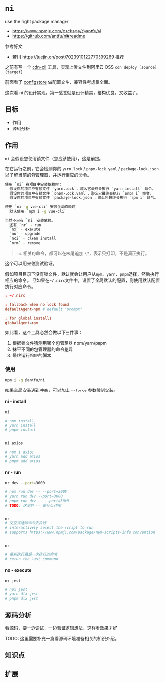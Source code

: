 <!-- 源码分析 Source code analysis，由 `pnpm create tpl sca` 生成 -->
# `ni`

use the right package manager

- https://www.npmjs.com/package/@antfu/ni
- https://github.com/antfu/ni#readme

参考好文

- 若川 https://juejin.cn/post/7023910122770399269 推荐

之前有写一个 [cdn-cli](https://github.com/cloudyan/cdn-cli) 工具，实现上传文件到阿里云 OSS `cdn deploy [source] [target]`

前面看了 [configstore](../configstore/readme.md) 做配置文件，兼容性考虑很全面。

这次看 ni 的设计实现，第一感觉就是设计精美，结构优良，又收益了。

## 目标

- 作用
- 源码分析

## 作用

`ni` 会假设您使用锁文件（您应该使用），这是前提。

在它运行之前，它会检测你的 `yarn.lock` / `pnpm-lock.yaml` / `package-lock.json` 以了解当前的包管理器，并运行相应的命令。

```bash
使用 `ni` 在项目中安装依赖时：
  假设你的项目中有锁文件 `yarn.lock`，那么它最终会执行 `yarn install` 命令。
  假设你的项目中有锁文件 `pnpm-lock.yaml`，那么它最终会执行 `pnpm i` 命令。
  假设你的项目中有锁文件 `package-lock.json`，那么它最终会执行 `npm i` 命令。

使用 `ni -g vue-cli` 安装全局依赖时
  默认使用 `npm i -g vue-cli`

当然不只有 `ni` 安装依赖。
  还有 `nr` - run
  `nx` - execute
  `nu` - upgrade
  `nci` - clean install
  `nrm` - remove
```

> `ni` 相关的命令，都可以在末尾追加 `\?`，表示只打印，不是真正执行。

这个可以用来做测试验证。

假如项目目录下没有锁文件，默认就会让用户从`npm`、`yarn`、`pnpm`选择，然后执行相应的命令。 但如果在`~/.nirc`文件中，设置了全局默认的配置，则使用默认配置执行对应命令。

```conf
; ~/.nirc

; fallback when no lock found
defaultAgent=npm # default "prompt"

; for global installs
globalAgent=npm
```

如此看，这个工具必然会做以下三件事：

1. 根据锁文件猜测用哪个包管理器 npm/yarn/pnpm
2. 抹平不同的包管理器的命令差异
3. 最终运行相应的脚本

### 使用

```bash
npm i -g @antfu/ni
```

如果全局安装遇到冲突，可以加上 `--force` 参数强制安装。

#### ni - install

```bash
ni

# npm install
# yarn install
# pnpm install


ni axios

# npm i axios
# yarn add axios
# pnpm add axios
```

#### nr - run

```bash
nr dev --port=3000

# npm run dev -- --port=3000
# yarn run dev --port=3000
# pnpm run dev -- --port=3000
# TODO: 这里的 -- 是什么作用


nr
# 交互式选择命令去执行
# interactively select the script to run
# supports https://www.npmjs.com/package/npm-scripts-info convention


nr -

# 重新执行最后一次执行的命令
# rerun the last command
```

#### nx - execute

```bash
nx jest

# npx jest
# yarn dlx jest
# pnpm dlx jest
```

## 源码分析

看源码，要一边调试，一边验证逻辑想法，这样看效果才好

TODO: 这里需要补充一篇看源码环境准备相关的知识介绍。



## 知识点



## 扩展
